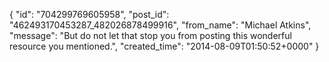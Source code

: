  {
   "id": "704299769605958",
   "post_id": "462493170453287_482026878499916",
   "from_name": "Michael Atkins",
   "message": "But do not let that stop you from posting this wonderful resource you mentioned.",
   "created_time": "2014-08-09T01:50:52+0000"
 }
